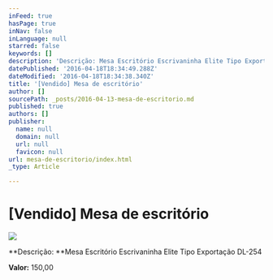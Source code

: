 ```yaml
---
inFeed: true
hasPage: true
inNav: false
inLanguage: null
starred: false
keywords: []
description: 'Descrição: Mesa Escritório Escrivaninha Elite Tipo Exportação DL-254'
datePublished: '2016-04-18T18:34:49.288Z'
dateModified: '2016-04-18T18:34:38.340Z'
title: '[Vendido] Mesa de escritório'
author: []
sourcePath: _posts/2016-04-13-mesa-de-escritorio.md
published: true
authors: []
publisher:
  name: null
  domain: null
  url: null
  favicon: null
url: mesa-de-escritorio/index.html
_type: Article

---
```

# \[Vendido\] Mesa de escritório
![](https://the-grid-user-content.s3-us-west-2.amazonaws.com/72d97812-f3d7-4105-866c-25be81372c94.jpg)

**Descrição: **Mesa Escritório Escrivaninha Elite Tipo Exportação DL-254

**Valor:** 150,00